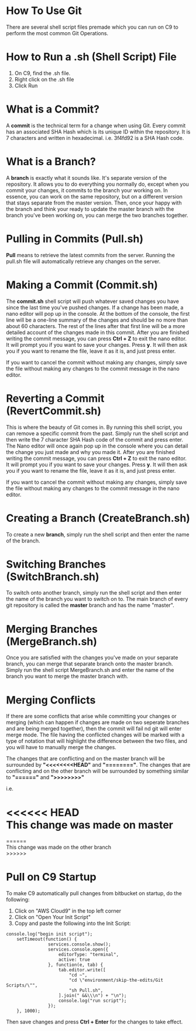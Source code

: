 # How To Use Git

There are several shell script files premade which you can run on C9 to perform the most common Git Operations.

# How to Run a .sh (Shell Script) File

1. On C9, find the .sh file.
2. Right click on the .sh file
3. Click Run

# What is a Commit?

A **commit** is the technical term for a change when using Git. Every commit has an associated SHA Hash which is its unique ID within the repository. It is 7 characters and written in hexadecimal. i.e. 3f4fd92 is a SHA Hash code.

# What is a Branch?

A **branch** is exactly what it sounds like. It's separate version of the repository. It allows you to do
everything you normally do, except when you commit your changes, it commits to the branch your working on.
In essence, you can work on the same repository, but on a different version that stays separate from the master 
version. Then, once your happy with the branch and think your ready to update the master branch with the branch
you've been working on, you can merge the two branches together.

# Pulling in Commits (Pull.sh)

**Pull** means to retrieve the latest commits from the server. Running the pull.sh file will automatically
retrieve any changes on the server.

# Making a Commit (Commit.sh)

The **commit.sh** shell script will push whatever saved changes you have since the last time you've pushed
changes. If a change has been made, a nano editor will pop up in the console. At the bottom of the console,
the first line will be a one-line summary of the changes and should be no more than about 60 characters.
The rest of the lines after that first line will be a more detailed account of the changes made in this commit.
After you are finished writing the commit message, you can press **Ctrl + Z** to exit the nano editor. It will prompt
you if you want to save your changes. Press **y**. It will then ask you if you want to rename the file, leave it
as it is, and just press enter. 

If you want to cancel the commit without making any changes, simply save the file without making any changes
to the commit message in the nano editor.

# Reverting a Commit (RevertCommit.sh)

This is where the beauty of Git comes in. By running this shell script, you can remove a specific commit from 
the past. Simply run the shell script and then write the 7 character SHA Hash code of the commit and press enter.
The Nano editor will once again pop up in the console where you can detail the change you just made and why you 
made it. After you are finished writing the commit message, you can press **Ctrl + Z** to exit the nano editor. It 
will prompt you if you want to save your changes. Press **y**. It will then ask you if you want to rename the file, 
leave it as it is, and just press enter.

If you want to cancel the commit without making any changes, simply save the file without making any 
changes to the commit message in the nano editor.

# Creating a Branch (CreateBranch.sh)

To create a new **branch**, simply run the shell script and then enter the name of the branch.

# Switching Branches (SwitchBranch.sh)

To switch onto another branch, simply run the shell script and then enter the name of the branch you want to 
switch on to. The main branch of every git repository is called the **master** branch and has the name "master".

# Merging Branches (MergeBranch.sh)

Once you are satisfied with the changes you've made on your separate branch, you can merge that separate
branch onto the master branch. Simply run the shell script MergeBranch.sh and enter the name of the branch
you want to merge the master branch with.

# Merging Conflicts

If there are some conflicts that arise while committing your changes or merging (which can happen if 
changes are made on two seperate branches and are being merged together), then the commit will fail 
nd git will enter merge mode. The file having the conflicted changes will be marked with a type of notation
that will highlight the difference between the two files, and you will have to manually merge the changes.

The changes that are conflicting and on the master branch will be surrounded by **"<<<<<<<<HEAD"**
and **"========"**. The changes that are conflicting and on the other branch will be surrounded by
something similar to **"======"** and **">>>>>>>>"**

i.e.

<<<<<< HEAD  
This change was made on master  
======  

======  
This change was made on the other branch  
\>\>\>\>\>\>

# Pull on C9 Startup

To make C9 automatically pull changes from bitbucket on startup, do the following:

1. Click on "AWS Cloud9" in the top left corner
2. Click on "Open Your Init Script"
3. Copy and paste the following into the Init Script:

```
console.log("begin init script");  
    setTimeout(function() {  
                services.console.show();  
                services.console.open({  
                    editorType: "terminal",  
                    active: true  
                }, function(e, tab) {  
                    tab.editor.write([  
                        "cd ~",  
                        "cd \"environment/skip-the-edits/Git Scripts/\"",  
                        "sh Pull.sh",  
                    ].join(" &&\\\n") + "\n");  
                    console.log("run script");  
                });  
    }, 1000);  
```

Then save changes and press **Ctrl + Enter** for the changes to take effect.